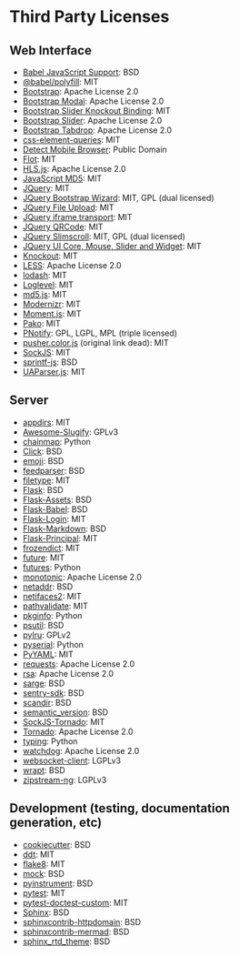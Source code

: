# Third Party Licenses

## Web Interface

  * [Babel JavaScript Support](https://github.com/mitsuhiko/babel/blob/master/contrib/babel.js): BSD
  * [@babel/polyfill](https://babeljs.io/docs/en/babel-polyfill/): MIT
  * [Bootstrap](http://getbootstrap.com/): Apache License 2.0
  * [Bootstrap Modal](http://jschr.github.io/bootstrap-modal/): Apache License 2.0
  * [Bootstrap Slider Knockout Binding](https://github.com/cosminstefanxp/bootstrap-slider-knockout-binding): MIT
  * [Bootstrap Slider](http://seiyria.com/bootstrap-slider/): Apache License 2.0
  * [Bootstrap Tabdrop](http://www.eyecon.ro/bootstrap-tabdrop): Apache License 2.0
  * [css-element-queries](https://github.com/marcj/css-element-queries): MIT
  * [Detect Mobile Browser](http://detectmobilebrowsers.com/): Public Domain
  * [Flot](http://www.flotcharts.org/): MIT
  * [HLS.js](https://github.com/video-dev/hls.js): Apache License 2.0
  * [JavaScript MD5](https://github.com/blueimp/JavaScript-MD5): MIT
  * [JQuery](http://jquery.com/): MIT
  * [JQuery Bootstrap Wizard](http://github.com/VinceG/twitter-bootstrap-wizard): MIT, GPL (dual licensed)
  * [JQuery File Upload](https://github.com/blueimp/jQuery-File-Upload): MIT
  * [JQuery iframe transport](https://github.com/blueimp/jQuery-File-Upload/blob/master/js/jquery.iframe-transport.js): MIT
  * [JQuery QRCode](http://larsjung.de/jquery-qrcode/): MIT
  * [JQuery Slimscroll](http://rocha.la/jQuery-slimScroll): MIT, GPL (dual licensed)
  * [JQuery UI Core, Mouse, Slider and Widget](http://jqueryui.com): MIT
  * [Knockout](http://knockoutjs.com/): MIT
  * [LESS](http://lesscss.org): Apache License 2.0
  * [lodash](https://lodash.com): MIT
  * [Loglevel](https://github.com/pimterry/loglevel): MIT
  * [md5.js](https://blueimp.github.io/JavaScript-MD5/): MIT
  * [Modernizr](http://modernizr.com): MIT
  * [Moment.js](http://momentjs.com/): MIT
  * [Pako](https://github.com/nodeca/pako): MIT
  * [PNotify](http://sciactive.com/pnotify/): GPL, LGPL, MPL (triple licensed)
  * [pusher.color.js](http://cache.preserve.io/5g18q0pw/index.html) (original link dead): MIT
  * [SockJS](https://github.com/sockjs/sockjs-client): MIT
  * [sprintf-js](http://alexei.ro/): BSD
  * [UAParser.js](https://faisalman.github.io/ua-parser-js/): MIT

## Server

  * [appdirs](http://github.com/ActiveState/appdirs): MIT
  * [Awesome-Slugify](https://pypi.python.org/pypi/awesome-slugify): GPLv3
  * [chainmap](https://bitbucket.org/jeunice/chainmap): Python
  * [Click](http://click.pocoo.org/): BSD
  * [emoji](https://github.com/carpedm20/emoji/): BSD
  * [feedparser](https://github.com/kurtmckee/feedparser): BSD
  * [filetype](https://h2non.github.io/filetype.py/): MIT
  * [Flask](https://flask.palletsprojects.com/): BSD
  * [Flask-Assets](http://github.com/miracle2k/flask-assets): BSD
  * [Flask-Babel](http://github.com/mitsuhiko/flask-babel): BSD
  * [Flask-Login](https://github.com/maxcountryman/flask-login): MIT
  * [Flask-Markdown](http://github.com/dcolish/flask-markdown): BSD
  * [Flask-Principal](http://packages.python.org/Flask-Principal/): MIT
  * [frozendict](https://github.com/slezica/python-frozendict): MIT
  * [future](https://python-future.org/): MIT
  * [futures](https://github.com/agronholm/pythonfutures): Python
  * [monotonic](https://github.com/atdt/monotonic): Apache License 2.0
  * [netaddr](https://github.com/drkjam/netaddr/): BSD
  * [netifaces2](https://github.com/SamuelYvon/netifaces-2): MIT
  * [pathvalidate](https://pathvalidate.readthedocs.io/en/latest/index.html): MIT
  * [pkginfo](http://pypi.python.org/pypi/pkginfo/): Python
  * [psutil](https://github.com/giampaolo/psutil): BSD
  * [pylru](https://github.com/jlhutch/pylru): GPLv2
  * [pyserial](http://pyserial.sourceforge.net/): Python
  * [PyYAML](http://pyyaml.org/wiki/PyYAML): MIT
  * [requests](http://python-requests.org/): Apache License 2.0
  * [rsa](http://stuvel.eu/rsa): Apache License 2.0
  * [sarge](http://sarge.readthedocs.org/): BSD
  * [sentry-sdk](https://github.com/getsentry/sentry-python): BSD
  * [scandir](https://github.com/benhoyt/scandir): BSD
  * [semantic_version](https://github.com/rbarrois/python-semanticversion): BSD
  * [SockJS-Tornado](http://github.com/mrjoes/sockjs-tornado/): MIT
  * [Tornado](http://www.tornadoweb.org/): Apache License 2.0
  * [typing](https://pypi.org/project/typing/): Python
  * [watchdog](http://github.com/gorakhargosh/watchdog): Apache License 2.0
  * [websocket-client](https://github.com/liris/websocket-client): LGPLv3
  * [wrapt](http://wrapt.readthedocs.org/): BSD
  * [zipstream-ng](https://github.com/pR0Ps/zipstream-ng): LGPLv3

## Development (testing, documentation generation, etc)

  * [cookiecutter](https://github.com/cookiecutter/cookiecutter): BSD
  * [ddt](https://github.com/txels/ddt): MIT
  * [flake8](https://gitlab.com/pycqa/flake8): MIT
  * [mock](https://github.com/testing-cabal/mock): BSD
  * [pyinstrument](https://github.com/joerick/pyinstrument): BSD
  * [pytest](https://docs.pytest.org/en/latest/): MIT
  * [pytest-doctest-custom](http://github.com/danilobellini/pytest-doctest-custom): MIT
  * [Sphinx](http://sphinx-doc.org/): BSD
  * [sphinxcontrib-httpdomain](https://bitbucket.org/birkenfeld/sphinx-contrib/src/default/httpdomain/): BSD
  * [sphinxcontrib-mermad](https://github.com/mgaitan/sphinxcontrib-mermaid): BSD
  * [sphinx_rtd_theme](https://github.com/snide/sphinx_rtd_theme/): BSD
